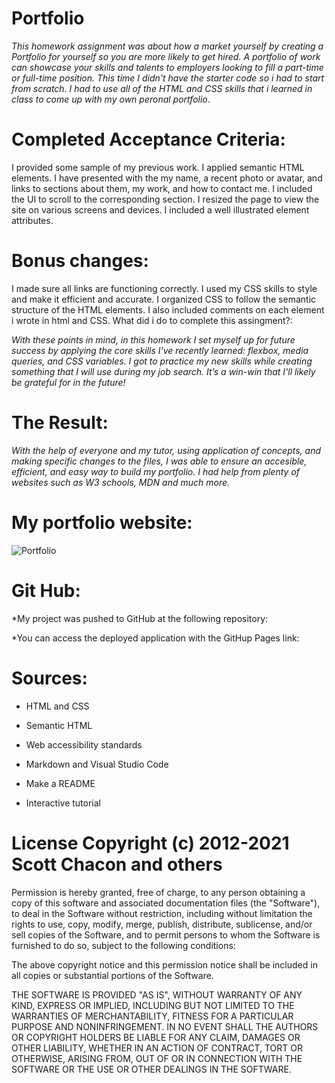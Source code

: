 # Portfolio
*This homework assignment was about how a market yourself by creating a Portfolio for yourself so you are more likely to get hired. A portfolio of work can showcase your skills and talents to employers looking to fill a part-time or full-time position. This time I didn't have the starter code so i had to start from scratch. I had to use all of the HTML and CSS skills that i learned in class to come up with my own peronal portfolio*.

# Completed Acceptance Criteria:

I provided some sample of my previous work.
I applied semantic HTML elements.
I have presented with the my name, a recent photo or avatar, and links to sections about them, my work, and how to contact me.
I included the UI to scroll to the corresponding section.
I resized the page to view the site on various screens and devices.
I included a well illustrated element attributes.

# Bonus changes:

I made sure all links are functioning correctly.
I used my CSS skills to style and make it efficient and accurate.
I organized CSS to follow the semantic structure of the HTML elements.
I also included comments on each element i wrote in html and CSS.
What did i do to complete this assingment?:

*With these points in mind, in this homework I set myself up for future success by applying the core skills I've recently learned: flexbox, media queries, and CSS variables. I got to practice my new skills while creating something that I will use during my job search. It’s a win-win that I'll likely be grateful for in the future!*

# The Result:

*With the help of everyone and my tutor, using application of concepts, and making specific changes to the files, I was able to ensure an accesible, efficient, and easy way to build my portfolio. I had help from plenty of websites such as W3 schools, MDN and much more.*

# My portfolio website:
![Portfolio](photos\Portfolio.gif)


# Git Hub:

*My project was pushed to GitHub at the following repository: 

*You can access the deployed application with the GitHup Pages link:

# Sources:

- HTML and CSS

- Semantic HTML

- Web accessibility standards

- Markdown and Visual Studio Code

- Make a README

- Interactive tutorial

# License Copyright (c) 2012-2021 Scott Chacon and others

Permission is hereby granted, free of charge, to any person obtaining a copy of this software and associated documentation files (the "Software"), to deal in the Software without restriction, including without limitation the rights to use, copy, modify, merge, publish, distribute, sublicense, and/or sell copies of the Software, and to permit persons to whom the Software is furnished to do so, subject to the following conditions:

The above copyright notice and this permission notice shall be included in all copies or substantial portions of the Software.

THE SOFTWARE IS PROVIDED "AS IS", WITHOUT WARRANTY OF ANY KIND, EXPRESS OR IMPLIED, INCLUDING BUT NOT LIMITED TO THE WARRANTIES OF MERCHANTABILITY, FITNESS FOR A PARTICULAR PURPOSE AND NONINFRINGEMENT. IN NO EVENT SHALL THE AUTHORS OR COPYRIGHT HOLDERS BE LIABLE FOR ANY CLAIM, DAMAGES OR OTHER LIABILITY, WHETHER IN AN ACTION OF CONTRACT, TORT OR OTHERWISE, ARISING FROM, OUT OF OR IN CONNECTION WITH THE SOFTWARE OR THE USE OR OTHER DEALINGS IN THE SOFTWARE.

